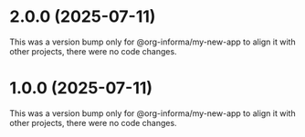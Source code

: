 # 2.0.0 (2025-07-11)

This was a version bump only for @org-informa/my-new-app to align it with other projects, there were no code changes.

# 1.0.0 (2025-07-11)

This was a version bump only for @org-informa/my-new-app to align it with other projects, there were no code changes.